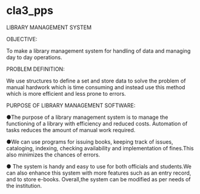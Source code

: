 # cla3_pps
LIBRARY MANAGEMENT SYSTEM

OBJECTIVE:

To make a library management system for handling of data and managing day to day operations.

PROBLEM DEFINITION:

We use structures to define a set and store data to solve the problem of manual hardwork which is time consuming and instead use this method which is more efficient and less prone to errors.

PURPOSE OF LIBRARY MANAGEMENT SOFTWARE:

●The purpose of a library management system is to manage the functioning of a library with efficiency and reduced costs. Automation of tasks reduces the amount of manual work required.

●We can use programs for issuing books, keeping track of issues, cataloging, indexing, checking availability and implementation of fines.This also minimizes the chances of errors.

● The system is handy and easy to use for both officials and students.We can also enhance this system with more features such as an entry record, and to store e-books. Overall,the system can be modified as per needs of the institution.


